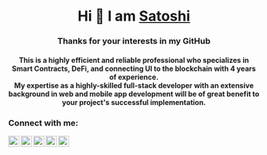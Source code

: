 <h1 align="center">Hi 👋 I am <a href="https://www.linkedin.com/in/satoshi-naoki">Satoshi</a></h1>
<h3 align="center">Thanks for your interests in my GitHub</h3>

<h4 align="center">
This is a highly efficient and reliable professional who specializes in
Smart Contracts, DeFi, and connecting UI to the blockchain with 4
years of experience.<br>
My expertise as a highly-skilled full-stack developer with an extensive
background in web and mobile app development will be of great
benefit to your project's successful implementation.
</h4>

### Connect with me:
<a href="https://www.linkedin.com/in/satoshi-naoki">
  <img align="left" alt=" Linkedin" width="22px" src="https://cdn.jsdelivr.net/npm/simple-icons@v3/icons/linkedin.svg" />
</a>
<a href="https://github.com/Satoshi-Naoki/">
  <img align="left" alt=" GitHub" width="22px" src="https://cdn.jsdelivr.net/npm/simple-icons@v3/icons/github.svg" />
</a>
<a href="mailto:SenWebDev1009@gmail.com?subject=We%20are%20looking%20for%20a%20developer">
  <img align="left" alt=" Mail" width="22px" src="https://cdn.jsdelivr.net/npm/simple-icons@v3/icons/gmail.svg" />
</a>
<a href="https://join.skype.com/invite/nGj7xrgSqpN1">
  <img align="left" alt=" Skype" width="22px" src="https://cdn.jsdelivr.net/npm/simple-icons@v3/icons/skype.svg" />
</a>
<a href="https://t.me/satoshinaoki">
  <img align="left" alt=" Telegram" width="22px" src="https://cdn.jsdelivr.net/npm/simple-icons@v3/icons/telegram.svg" />
</a>

<!-- ![Visitors number: ](https://visitor-badge.laobi.icu/badge?page_id=satoshi-naoki.satoshi-naoki.readme.md) -->
